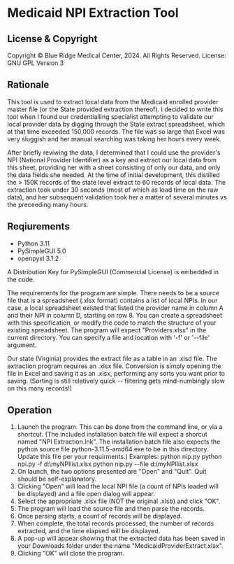 # Medicaid NPI Extraction Tool

## License & Copyright

Copyright © Blue Ridge Medical Center, 2024. All Rights Reserved.
License: GNU GPL Version 3

## Rationale

This tool is used to extract local data from the Medicaid enrolled provider master file (or the State provided extraction thereof). I decided to write this tool when I found our credentialling specialist attempting to validate our local provider data by digging through the State extract spreadsheet, which at that time exceeded 150,000 records. The file was so large that Excel was very sluggish and her manual searching was taking her hours every week.

After briefly reviwing the data, I determined that I could use the provider's NPI (National Provider Identifier) as a key and extract our local data from this sheet, providing her with a sheet consisting of only our data, and only the data fields she needed. At the time of initial development, this distilled the > 150K records of the state level extract to 60 records of local data. The extraction took under 30 seconds (most of which as load time on the raw data), and her subsequent validation took her a matter of several minutes vs the preceeding many hours.

## Reqiurements

- Python 3.11
- PySimpleGUI 5.0
- openpyxl 3.1.2

A Distribution Key for PySimpleGUI (Commercial License) is embedded in the code.

The requirements for the program are simple. There needs to be a source file that is a spreadsheet (.xlsx format) contains a list of local NPIs. In our case, a local spreadsheet existed that listed the provider name in column A and their NPI in column D, starting on row 8. You can create a spreadsheet with this specification, or modify the code to match the structure of your existing spreadsheet. The program will expect "Providers.xlsx" in the current directory. You can specify a file and location with '-f' or '--file' argument. 

Our state (Virginia) provides the extract file as a table in an .xlsd file. The extraction program requires an .xlsx file. Conversion is simply opening the file in Excel and saving it as an .xlsx, performing any sorts you want prior to saving. (Sorting is still relatively quick -- filtering gets mind-numbingly slow on this many records!)

## Operation

1. Launch the program. This can be done from the command line, or via a shortcut. (The included installation batch file will expect a shorcut named "NPI Extraction.lnk". The installation batch file also expects the python source file python-3.11.5-amd64.exe to be in this directory. Update this file per your requirments.)
       Examples:
           python nip.py
           python npi.py -f d:\myNPIlist.xlsx
           python nip.py --file d:\myNPIlist.xlsx
2.  On launch, the two options presented are "Open" and "Quit". Quit should be self-explanatory.
3.  Clicking "Open" will load the local NPI file (a count of NPIs loaded will be displayed) and a file open dialog will appear.
4.  Select the appropriate .xlsx file (NOT the original .xlsb) and click "OK".
5.  The program will load the source file and then parse the records.
6.  Once parsing starts, a count of records will be displayed.
7.  When complete, the total records processed, the number of records extracted, and the time elapsed will be displayed.
8.  A pop-up will appear showing that the extracted data has been saved in your Downloads folder under the name "MedicaidProviderExtract.xlsx".
9.  Clicking "OK" will close the program.
